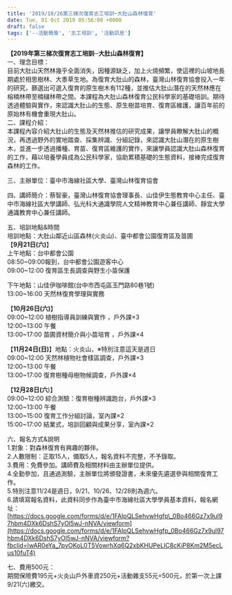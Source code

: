 ```yaml
---
title: '2019/10/26第三梯次復育志工培訓─大肚山森林復育'
date: Tue, 01 Oct 2019 05:56:08 +0000
draft: false
tags: ['--活動簡章', '志工培訓', '活動訊息']
---
```


**【2019年第三梯次復育志工培訓─大肚山森林復育】**  
一、理念目標：  
目前大肚山天然林幾乎全面消失，因種源缺乏，加上火燒頻繁，使這裡的山坡地長期處於相思樹林、大黍草生地。為復育大肚山的森林，臺灣山林復育協會投入一年的研究，篩選出可選入復育的原生樹木有112種，並推估大肚山潛在的天然林應在榕楠林帶至楠櫧林帶之間。本課程為大肚山森林復育公民科學家的基礎培訓。期待透過體驗與實作，來認識大肚山的生態、原生樹苗培育、復育區維護，讓百年前的原始林有機會重現大肚山。  
二、課程介紹：  
本課程內容介紹大肚山的生態及天然林推估的研究成果，讓學員瞭解大肚山的概況，再透過野外的實地踏查、採集辨識、分組記錄，來認識大肚山潛在的原生樹木，並進一步透過播種、育苗、復育區維護的實作，來讓學員認識大肚山森林復育的工作，藉以培養學員成為公民科學家，協助累積基礎的生態資料，接棒完成復育森林的工作。

三、主辦單位：臺中市海線社區大學、臺灣山林復育協會

四、講師簡介：蔡智豪，臺灣山林復育協會理事長、山佳伊生態教育中心主任、臺中市海線社區大學講師、弘光科大通識學院人文精神教育中心兼任講師、靜宜大學通識教育中心兼任講師。

五、培訓地點&時間  
培訓地點：大肚山鄰近山區森林(火炎山)、臺中都會公園復育區及苗圃  
【**9月21日(六)**】  
上午地點：台中都會公園  
08:50~09:00報到，台中都會公園遊客中心  
09:00~12:00 復育區生長調查與野生小苗保護

下午地點：山佳伊咖啡館(台中市西屯區玉門路80巷1號)  
13:00~16:00 天然林復育學理與實務

【**10月26日(六)**】  
09:00~12:00 植樹指導員訓練與實作 ，戶外課×3  
12:00~13:00 午餐 　  
13:00~17:00 苗圃資材簡介與小苗培育 ，戶外課×4

【**11月24日(日)**】地點：火炎山，※特別注意這天是週日  
09:00~12:00 天然林植物社會樣區調查，戶外課×3  
12:00~13:00 午餐 　  
13:00~17:00 復育樹種母樹物候調查，戶外課×4

【**12月28日(六**)】  
09:00~12:00 綜合測驗：復育樹種辨識跑台，戶外課×3  
12:00~13:00 午餐 　  
13:00~15:00 復育工作分組討論，室內課×2  
15:00~17:00 結業式，培訓回顧與成果分享，室內課×2

六、報名方式&說明  
1.對象：對森林復育有興趣的夥伴。  
2.人數限制：正取15人，備取5人，報名資料不完整，不予錄取。  
3.費用：免費參加。講師費及相關材料由主辦單位提供。  
4.全勤參加，且通過測驗，主辦單位將頒發證書，未來優先遴選參與相關復育工作。  
5.特別注意11/24是週日，9/21、10/26、12/28則為週六。  
6.請填寫報名資料，此資料同步作為臺中市海線社區大學學員基本資料，報名網址：  
[https://docs.google.com/forms/d/e/1FAIpQLSehvwHgfp\_0Bo466Gz7x9ul97hbm4DXk6DshS7yOl5wJ-nNVA/viewform](https://docs.google.com/forms/d/e/1FAIpQLSehvwHgfp_0Bo466Gz7x9ul97hbm4DXk6DshS7yOl5wJ-nNVA/viewform?fbclid=IwAR0eYa_7pvOKoL0T5VowrhXq6Q2xbKHUPeLIC8cKiP8Km2M5ecLus10fuT4)

七、費用500元：  
期間保險費195元+火炎山戶外車資250元+活動雜支55元=500元，於第一次上課9/21(六)繳交。